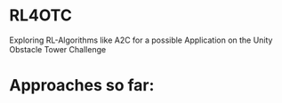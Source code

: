# RL4OTC
Exploring RL-Algorithms like A2C for a possible Application on the Unity Obstacle Tower Challenge 


# Approaches so far: 

